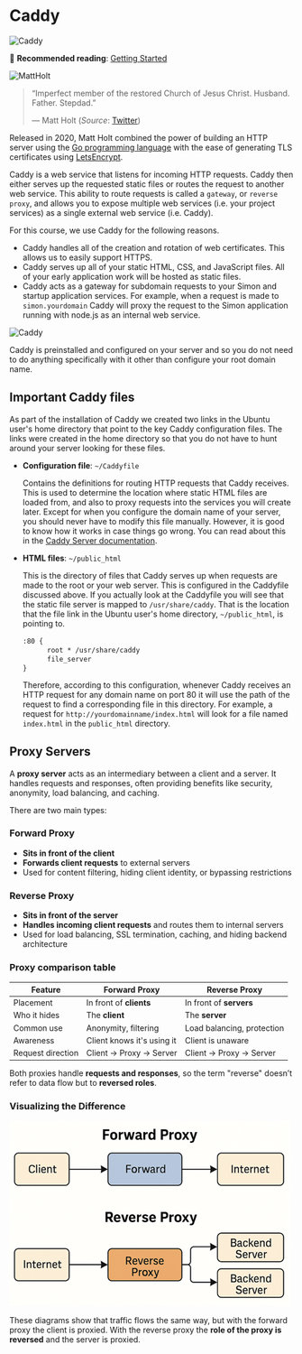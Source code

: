 # Caddy

![Caddy](caddyLogo.png)

📖 **Recommended reading**: [Getting Started](https://caddyserver.com/docs/getting-started)

![MattHolt](mattHolt.png)

> “Imperfect member of the restored Church of Jesus Christ. Husband. Father. Stepdad.”
>
> — Matt Holt (_Source_: [Twitter](https://twitter.com/mholt6))

Released in 2020, Matt Holt combined the power of building an HTTP server using the [Go programming language](https://go.dev/) with the ease of generating TLS certificates using [LetsEncrypt](https://letsencrypt.org/).

Caddy is a web service that listens for incoming HTTP requests. Caddy then either serves up the requested static files or routes the request to another web service. This ability to route requests is called a `gateway`, or `reverse proxy`, and allows you to expose multiple web services (i.e. your project services) as a single external web service (i.e. Caddy).

For this course, we use Caddy for the following reasons.

- Caddy handles all of the creation and rotation of web certificates. This allows us to easily support HTTPS.
- Caddy serves up all of your static HTML, CSS, and JavaScript files. All of your early application work will be hosted as static files.
- Caddy acts as a gateway for subdomain requests to your Simon and startup application services. For example, when a request is made to `simon.yourdomain` Caddy will proxy the request to the Simon application running with node.js as an internal web service.

![Caddy](webServersCaddy.jpg)

Caddy is preinstalled and configured on your server and so you do not need to do anything specifically with it other than configure your root domain name.

## Important Caddy files

As part of the installation of Caddy we created two links in the Ubuntu user's home directory that point to the key Caddy configuration files. The links were created in the home directory so that you do not have to hunt around your server looking for these files.

- **Configuration file**: `~/Caddyfile`

  Contains the definitions for routing HTTP requests that Caddy receives. This is used to determine the location where static HTML files are loaded from, and also to proxy requests into the services you will create later. Except for when you configure the domain name of your server, you should never have to modify this file manually. However, it is good to know how it works in case things go wrong. You can read about this in the [Caddy Server documentation](https://caddyserver.com/docs/caddyfile).

- **HTML files**: `~/public_html`

  This is the directory of files that Caddy serves up when requests are made to the root or your web server. This is configured in the Caddyfile discussed above. If you actually look at the Caddyfile you will see that the static file server is mapped to `/usr/share/caddy`. That is the location that the file link in the Ubuntu user's home directory, `~/public_html`, is pointing to.

  ```
  :80 {
        root * /usr/share/caddy
        file_server
  }
  ```

  Therefore, according to this configuration, whenever Caddy receives an HTTP request for any domain name on port 80 it will use the path of the request to find a corresponding file in this directory. For example, a request for `http://yourdomainname/index.html` will look for a file named `index.html` in the `public_html` directory.

## Proxy Servers

A **proxy server** acts as an intermediary between a client and a server. It handles requests and responses, often providing benefits like security, anonymity, load balancing, and caching.

There are two main types:

### Forward Proxy

- **Sits in front of the client**
- **Forwards client requests** to external servers
- Used for content filtering, hiding client identity, or bypassing restrictions

### Reverse Proxy

- **Sits in front of the server**
- **Handles incoming client requests** and routes them to internal servers
- Used for load balancing, SSL termination, caching, and hiding backend architecture

### Proxy comparison table

| Feature           | Forward Proxy              | Reverse Proxy              |
| ----------------- | -------------------------- | -------------------------- |
| Placement         | In front of **clients**    | In front of **servers**    |
| Who it hides      | The **client**             | The **server**             |
| Common use        | Anonymity, filtering       | Load balancing, protection |
| Awareness         | Client knows it's using it | Client is unaware          |
| Request direction | Client -> Proxy -> Server  | Client -> Proxy -> Server  |

Both proxies handle **requests and responses**, so the term "reverse" doesn’t refer to data flow but to **reversed roles**.

### Visualizing the Difference

![Proxy servers](proxyServers.png)

These diagrams show that traffic flows the same way, but with the forward proxy the client is proxied. With the reverse proxy the **role of the proxy is reversed** and the server is proxied.
